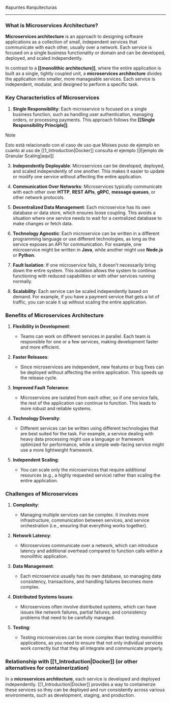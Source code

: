 #apuntes #arquitecturas
___
### What is Microservices Architecture?

**Microservices architecture** is an approach to designing software applications as a collection of small, independent services that communicate with each other, usually over a network. Each service is focused on a single business functionality or domain and can be developed, deployed, and scaled independently.

In contrast to a **[[monolithic architecture]]**, where the entire application is built as a single, tightly coupled unit, a **microservices architecture** divides the application into smaller, more manageable services. Each service is independent, modular, and designed to perform a specific task.

### Key Characteristics of Microservices

1. **Single Responsibility**: Each microservice is focused on a single business function, such as handling user authentication, managing orders, or processing payments. This approach follows the **[[Single Responsibility Principle]]**.

> [!note] 
>  Esto está relacionado con el caso de uso que Moises puso de ejemplo en cuanto al uso de [[1_Introduction|Docker]] consulta el ejemplo [[Ejemplo de Granular Scaling|aquí]]

3. **Independently Deployable**: Microservices can be developed, deployed, and scaled independently of one another. This makes it easier to update or modify one service without affecting the entire application.

4. **Communication Over Networks**: Microservices typically communicate with each other over **HTTP**, **REST APIs**, **gRPC**, **message queues**, or other network protocols.

5. **Decentralized Data Management**: Each microservice has its own database or data store, which ensures loose coupling. This avoids a situation where one service needs to wait for a centralized database to make changes or fetch data.

6. **Technology Agnostic**: Each microservice can be written in a different programming language or use different technologies, as long as the service exposes an API for communication. For example, one microservice might be written in **Java**, while another might use **Node.js** or **Python**.

7. **Fault Isolation**: If one microservice fails, it doesn't necessarily bring down the entire system. This isolation allows the system to continue functioning with reduced capabilities or with other services running normally.

8. **Scalability**: Each service can be scaled independently based on demand. For example, if you have a payment service that gets a lot of traffic, you can scale it up without scaling the entire application.

### Benefits of Microservices Architecture

1. **Flexibility in Development**:

	- Teams can work on different services in parallel. Each team is responsible for one or a few services, making development faster and more efficient.

2. **Faster Releases**:

    - Since microservices are independent, new features or bug fixes can be deployed without affecting the entire application. This speeds up the release cycle.

3. **Improved Fault Tolerance**:

    - Microservices are isolated from each other, so if one service fails, the rest of the application can continue to function. This leads to more robust and reliable systems.

4. **Technology Diversity**:

    - Different services can be written using different technologies that are best suited for the task. For example, a service dealing with heavy data processing might use a language or framework optimized for performance, while a simple web-facing service might use a more lightweight framework.

5. **Independent Scaling**:

    - You can scale only the microservices that require additional resources (e.g., a highly requested service) rather than scaling the entire application.


### Challenges of Microservices

1. **Complexity**:

    - Managing multiple services can be complex. It involves more infrastructure, communication between services, and service orchestration (i.e., ensuring that everything works together).

2. **Network Latency**:

    - Microservices communicate over a network, which can introduce latency and additional overhead compared to function calls within a monolithic application.

3. **Data Management**:

    - Each microservice usually has its own database, so managing data consistency, transactions, and handling failures becomes more complex.

4. **Distributed Systems Issues**:

    - Microservices often involve distributed systems, which can have issues like network failures, partial failures, and consistency problems that need to be carefully managed.

5. **Testing**:

    - Testing microservices can be more complex than testing monolithic applications, as you need to ensure that not only individual services work correctly but that they all integrate and communicate properly.

### Relationship with [[1_Introduction|Docker]] (or other alternatives for containerization)

In a **microservices architecture**, each service is developed and deployed independently. [[1_Introduction|Docker]] provides a way to containerize these services so they can be deployed and run consistently across various environments, such as development, staging, and production.